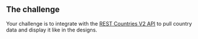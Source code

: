 
## The challenge

Your challenge is to integrate with the [REST Countries V2 API](https://restcountries.com/#api-endpoints-v2) to pull country data and display it like in the designs.

